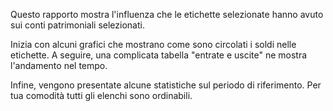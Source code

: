 Questo rapporto mostra l'influenza che le etichette selezionate hanno avuto sui conti patrimoniali selezionati.

Inizia con alcuni grafici che mostrano come sono circolati i soldi nelle etichette. A seguire, una complicata tabella "entrate e uscite" ne mostra l'andamento nel tempo.

Infine, vengono presentate alcune statistiche sul periodo di riferimento. Per tua comodità tutti gli elenchi sono ordinabili.